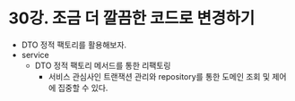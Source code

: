 # 30강. 조금 더 깔끔한 코드로 변경하기
- DTO 정적 팩토리를 활용해보자.
- service
  - DTO 정적 팩토리 메서드를 통한 리팩토링
    - 서비스 관심사인 트랜잭션 관리와 repository를 통한 도메인 조회 및 제어에 집중할 수 있다.